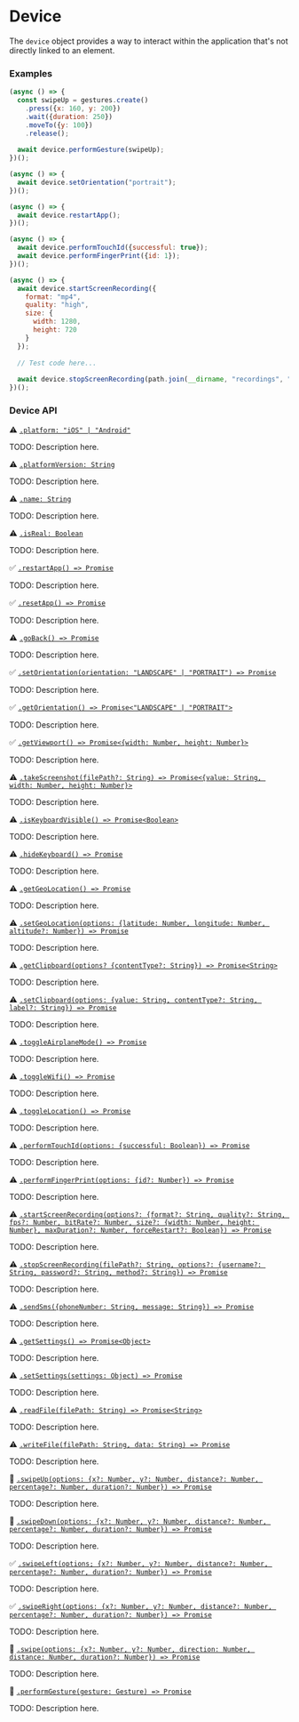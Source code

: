 # Device

The `device` object provides a way to interact within the application that's not directly linked to an element.

### Examples

```javascript
(async () => {
  const swipeUp = gestures.create()
    .press({x: 160, y: 200})
    .wait({duration: 250})
    .moveTo({y: 100})
    .release();
  
  await device.performGesture(swipeUp);
})();
```

```javascript
(async () => {
  await device.setOrientation("portrait");
})();
```

```javascript
(async () => {
  await device.restartApp();
})();
```

```javascript
(async () => {
  await device.performTouchId({successful: true});
  await device.performFingerPrint({id: 1});
})();
```

```javascript
(async () => {
  await device.startScreenRecording({
    format: "mp4",
    quality: "high",
    size: {
      width: 1280,
      height: 720
    }
  });
  
  // Test code here...
  
  await device.stopScreenRecording(path.join(__dirname, "recordings", "test-case-1.mp4")); 
})();
```

### Device API

:warning: [```.platform: "iOS" | "Android"```](./device/platform.md)

TODO: Description here.

:warning: [```.platformVersion: String```](./device/platformVersion.md)

TODO: Description here.

:warning: [```.name: String```](./device/name.md)

TODO: Description here.

:warning: [```.isReal: Boolean```](./device/isReal.md)

TODO: Description here.

:white_check_mark: [```.restartApp() => Promise```](./device/restartApp.md)

TODO: Description here.

:white_check_mark: [```.resetApp() => Promise```](./device/resetApp.md)

TODO: Description here.

:warning: [```.goBack() => Promise```](./device/goBack.md)

TODO: Description here.

:white_check_mark: [```.setOrientation(orientation: "LANDSCAPE" | "PORTRAIT") => Promise```](./device/setOrientation.md)

TODO: Description here.

:white_check_mark: [```.getOrientation() => Promise<"LANDSCAPE" | "PORTRAIT">```](./device/getOrientation.md)

TODO: Description here.

:white_check_mark: [```.getViewport() => Promise<{width: Number, height: Number}>```](./device/getViewport.md)

TODO: Description here.

:warning: [```.takeScreenshot(filePath?: String) => Promise<{value: String, width: Number, height: Number}>```](./device/takeScreenshot.md)

TODO: Description here.

:warning: [```.isKeyboardVisible() => Promise<Boolean>```](./device/isKeyboardVisible.md)

TODO: Description here.

:warning: [```.hideKeyboard() => Promise```](./device/hideKeyboard.md)

TODO: Description here.

:warning: [```.getGeoLocation() => Promise```](./device/getGeoLocation.md)

TODO: Description here.

:warning: [```.setGeoLocation(options: {latitude: Number, longitude: Number, altitude?: Number}) => Promise```](./device/setGeoLocation.md)

TODO: Description here.

:warning: [```.getClipboard(options? {contentType?: String}) => Promise<String>```](./device/getClipboard.md)

TODO: Description here.

:warning: [```.setClipboard(options: {value: String, contentType?: String, label?: String}) => Promise```](./device/setClipboard.md)

TODO: Description here.

:warning: [```.toggleAirplaneMode() => Promise```](./device/toggleAirplaneMode.md)

TODO: Description here.

:warning: [```.toggleWifi() => Promise```](./device/toggleWifi.md)

TODO: Description here.

:warning: [```.toggleLocation() => Promise```](./device/toggleLocation.md)

TODO: Description here.

:warning: [```.performTouchId(options: {successful: Boolean}) => Promise```](./device/performTouchId.md)

TODO: Description here.

:warning: [```.performFingerPrint(options: {id?: Number}) => Promise```](./device/performFingerPrint.md)

TODO: Description here.

:warning: [```.startScreenRecording(options?: {format?: String, quality?: String, fps?: Number, bitRate?: Number, size?: {width: Number, height: Number}, maxDuration?: Number, forceRestart?: Boolean}) => Promise```](./device/startScreenRecording.md)

TODO: Description here.

:warning: [```.stopScreenRecording(filePath?: String, options?: {username?: String, password?: String, method?: String}) => Promise```](./device/stopScreenRecording.md)

TODO: Description here.

:warning: [```.sendSms({phoneNumber: String, message: String}) => Promise```](./device/sendSms.md)

TODO: Description here.

:warning: [```.getSettings() => Promise<Object>```](./device/getSettings.md)

TODO: Description here.

:warning: [```.setSettings(settings: Object) => Promise```](./device/setSettings.md)

TODO: Description here.

:warning: [```.readFile(filePath: String) => Promise<String>```](./device/readFile.md)

TODO: Description here.

:warning: [```.writeFile(filePath: String, data: String) => Promise```](./device/writeFile.md)

TODO: Description here.

:hammer: [```.swipeUp(options: {x?: Number, y?: Number, distance?: Number, percentage?: Number, duration?: Number}) => Promise```](./device/swipeUp.md)

TODO: Description here.

:hammer: [```.swipeDown(options: {x?: Number, y?: Number, distance?: Number, percentage?: Number, duration?: Number}) => Promise```](./device/swipeDown.md)

TODO: Description here.

:white_check_mark: [```.swipeLeft(options; {x?: Number, y?: Number, distance?: Number, percentage?: Number, duration?: Number}) => Promise```](./device/swipeLeft.md)

TODO: Description here.

:white_check_mark: [```.swipeRight(options: {x?: Number, y?: Number, distance?: Number, percentage?: Number, duration?: Number}) => Promise```](./device/swipeRight.md)

TODO: Description here.

:hammer: [```.swipe(options: {x?: Number, y?: Number, direction: Number, distance: Number, duration?: Number}) => Promise```](./device/swipe.md)

TODO: Description here.

:hammer: [```.performGesture(gesture: Gesture) => Promise```](./device/performGesture.md)

TODO: Description here.
